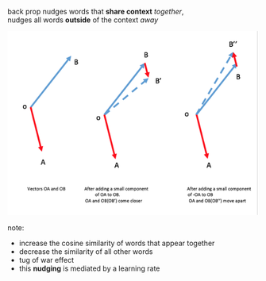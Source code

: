 back prop nudges words that **share context** _together_,<br/>nudges all words **outside** of the context _away_

![nudge vectors together or push apart](img/nudge.png)

note:
- increase the cosine similarity of words that appear together
- decrease the similarity of all other words
- tug of war effect
- this **nudging** is mediated by a learning rate
